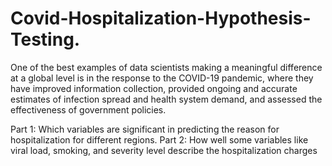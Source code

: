 # Covid-Hospitalization-Hypothesis-Testing.

One of the best examples of data scientists making a meaningful difference at a global level is in the response to the COVID-19 pandemic, where they have improved information collection, provided ongoing and accurate estimates of infection spread and health system demand, and assessed the effectiveness of government policies.

Part 1: Which variables are significant in predicting the reason for hospitalization for different regions.
Part 2: How well some variables like viral load, smoking, and severity level describe the hospitalization charges
